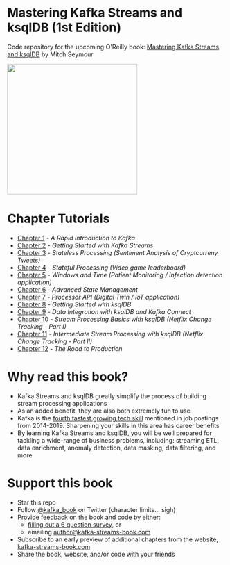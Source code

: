 # Mastering Kafka Streams and ksqlDB (1st Edition)
Code repository for the upcoming O'Reilly book: [Mastering Kafka Streams and ksqlDB][book] by Mitch Seymour

<a href="https://www.kafka-streams-book.com/"><img src="https://mcusercontent.com/987def4caf0bb040419d778f2/images/81c6be7f-c833-4e12-a893-22545aaf7304.jpg" width="300"></a>

[book]: https://www.kafka-streams-book.com/

# Chapter Tutorials
  - [Chapter 1](chapter-01) - _A Rapid Introduction to Kafka_
  - [Chapter 2](chapter-02) - _Getting Started with Kafka Streams_
  - [Chapter 3](chapter-03) - _Stateless Processing (Sentiment Analysis of Cryptcurreny Tweets)_
  - [Chapter 4](chapter-04) - _Stateful Processing (Video game leaderboard)_
  - [Chapter 5](chapter-05) - _Windows and Time (Patient Monitoring / Infection detection application)_
  - [Chapter 6](chapter-06) - _Advanced State Management_
  - [Chapter 7](chapter-07) - _Processor API (Digital Twin / IoT application)_
  - [Chapter 8](chapter-08) - _Getting Started with ksqlDB_
  - [Chapter 9](chapter-09) - _Data Integration with ksqlDB and Kafka Connect_
  - [Chapter 10](chapter-10) - _Stream Processing Basics with ksqlDB (Netflix Change Tracking - Part I)_
  - [Chapter 11](chapter-11) - _Intermediate Stream Processing with ksqlDB (Netflix Change Tracking - Part II)_
  - [Chapter 12](chapter-12) - _The Road to Production_

# Why read this book?

- Kafka Streams and ksqlDB greatly simplify the process of building stream processing applications
- As an added benefit, they are also both extremely fun to use
- Kafka is the [fourth fastest growing tech skill][indeed] mentioned in job postings from 2014-2019. Sharpening your skills in this area has career benefits
- By learning Kafka Streams and ksqlDB, you will be well prepared for tackling a wide-range of business problems, including: streaming ETL, data enrichment, anomaly detection, data masking, data filtering, and more


[indeed]: https://www.techrepublic.com/article/the-20-fastest-rising-and-sharpest-declining-tech-skills-of-the-past-5-years/


# Support this book
- Star this repo
- Follow [@kafka_book][twitter] on Twitter (character limits... sigh)
- Provide feedback on the book and code by either:
  - [filling out a 6 question survey][survey], or
  - emailing author@kafka-streams-book.com
- Subscribe to an early preview of additional chapters from the website, [kafka-streams-book.com][website]
- Share the book, website, and/or code with your friends

[survey]: https://kafka-streams-book.typeform.com/to/TWuRwK
[twitter]: https://twitter.com/kafka_book
[website]: https://www.kafka-streams-book.com/
